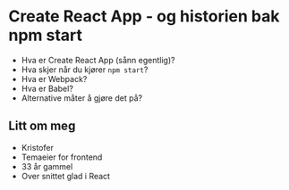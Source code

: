 # Create React App - og historien bak npm start

- Hva er Create React App (sånn egentlig)?
- Hva skjer når du kjører `npm start`?
- Hva er Webpack?
- Hva er Babel?
- Alternative måter å gjøre det på?

## Litt om meg

- Kristofer
- Temaeier for frontend
- 33 år gammel
- Over snittet glad i React